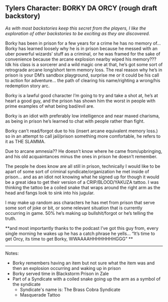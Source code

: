 ## Tylers Character: BORKY DA ORCY (rough draft backstory) ##
*As with most backstories keep this secret from the players, I like the exploration of other backstories to be exciting as they are discovered.*

Borky has been in prison for a few years for a crime he has no memory of…
Borky has learned loosely why he is in prison because he messed with an uber powerful wizards’ stuff as a criminal, or he was framed for the sake of convenience because the arcane explosion nearby wiped his memory??? Idk his class is a sorcerer and a wild magic one at that, he’s got some sort of retrograde arcane long/short term memory loss.
The real reason why he’s in prison is your DM’s sandbox playground, surprise me or it could be his call to action for adventure… the path of clearing his name/righting a wrong/his redemption story arc.

Borky is a lawful good character I’m going to try and take a shot at, he’s at heart a good guy, and the prison has shown him the worst in people with prime examples of what being bad/evil are.

Borky is an idiot with preferably low intelligence and near maxed charisma, as being in prison he’s learned to chat with people rather than fight.

Borky can’t read/forgot due to his (insert arcane equivalent memory loss.) so in an attempt to call jail/prison something more comfortable, he refers to it as THE SLAMMA.

Due to arcane amnesia?? He doesn’t know where he came from/upbringing, and his old acquaintances minus the ones in prison he doesn’t remember.

The people he does know are all still in prison, technically I would like to be apart of some sort of criminal syndicate/organization he met inside of prison… and as an idiot not knowing what he signed up for though it would be a great idea to get their version of a CRIP/BLOOD/YAKUZA tattoo.
I was thinking the tattoo be a coiled snake that wraps around the right arm as the head and fangs look to sink into his jugular.

I may make up random ass characters he has met from prison that serve some sort of joke or bit, or some relevant situation that is currently occurring in game. 50% he’s making up bullshit/forgot or he’s telling the truth.

**and most importantly thanks to the podcast I’ve got this guy from, every single morning he wakes up he has a catch phrase he yells… “It’s time to get Orcy, its time to get Borky, WWAAAAHHHHHHHHGGG” **

---------------------------------------------------

Notes:
- Borky remembers having an item but not sure what the item was and then an explosion occurring and waking up in prison
- Borky served time in Blackstorm Prison in Zale
- Part of a Syndicate with a coiled snake going up the arm as a symbol of the syndicate
  - Syndicate's name is: The Brass Cobra Syndicate
  - Masquerade Tattoo
